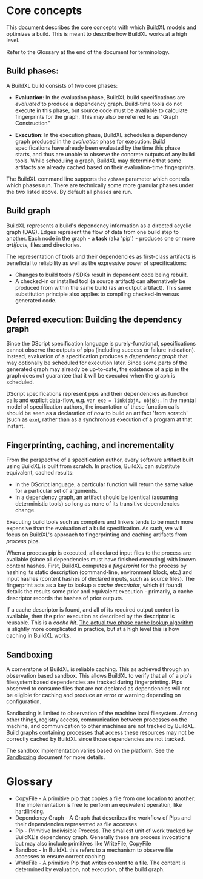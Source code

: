 # Core concepts
This document describes the core concepts with which BuildXL models and optimizes a build. This is meant to describe how BuildXL works at a high level.

Refer to the Glossary at the end of the document for terminology.

## Build phases:
A BuildXL build consists of two core phases:

* **Evaluation**: 
  In the evaluation phase, BuildXL build specifications are *evaluated* to produce a dependency graph. Build-time tools do not execute in this phase, but source code must be available to calculate fingerprints for the graph. This may also be referred to as "Graph Construction"

* **Execution**:
  In the execution phase, BuildXL schedules a dependency graph produced in the *evaluation* phase for execution. Build specifications have already been evaluated by the time this phase starts, and thus are unable to observe the concrete outputs of any build tools. While scheduling a graph, BuildXL may determine that some artifacts are already cached based on their evaluation-time fingerprints.

The BuildXL command line supports the `/phase` parameter which controls which phases run. There are technically some more granular phases under the two listed above. By default all phases are run.

## Build graph
BuildXL represents a build's dependency information as a directed acyclic graph (DAG). Edges represent the flow of data from one build step to another. Each node in the graph - a **task** (aka 'pip') - produces one or more _artifacts_, files and directories.

The representation of tools and their dependencies as first-class artifacts is beneficial to reliability as well as the expressive power of specifications:

* Changes to build tools / SDKs result in dependent code being rebuilt.
* A checked-in or installed tool (a source artifact) can alternatively be produced from within the same build (as an output artifact). This same substitution principle also applies to compiling checked-in versus generated code.

## Deferred execution: Building the dependency graph
Since the DScript specification language is purely-functional, specifications cannot observe the outputs of pips (including success or failure indication). Instead, evaluation of a specification produces a _dependency graph_ that may optionally be scheduled for execution later. Since some parts of the generated graph may already
be up-to-date, the existence of a pip in the graph does not guarantee that it will be executed when the graph is scheduled. 

DScript specifications represent pips and their dependencies as function calls and explicit data-flow, e.g. ``var exe = link(objA, objB);``. In the mental model of specification authors, the incantation of these function calls should be seen as a declaration of *how* to build an artifact 'from scratch' (such as ``exe``), rather than as a synchronous execution of a program at that instant.

## Fingerprinting, caching, and incrementality
From the perspective of a specification author, every software artifact built using BuildXL is built from scratch. In practice, BuildXL can substitute equivalent, cached results:

* In the DScript language, a particular function will return the same value for a particular set of arguments.
* In a dependency graph, an artifact should be identical (assuming deterministic tools) so long as none of its transitive dependencies change.

Executing build tools such as compilers and linkers tends to be much more expensive than the evaluation of a build specification. As such, we will focus on BuildXL's approach to fingerprinting and caching artifacts from *process* pips.

When a process pip is executed, all declared input files to the process are available (since all dependencies must have finished executing) with known content hashes. First, BuildXL computes a _fingerprint_ for the process by hashing its static description (command-line, environment block, etc.) and input hashes (content hashes of declared inputs, such as source files). The fingerprint acts as a key to lookup a _cache descriptor_, which (if found) details the results some prior and equivalent execution - primarily, a cache descriptor records the hashes of prior outputs.

If a cache descriptor is found, and all of its required output content is available, then the prior execution as described by the descriptor is reusable. This is a _cache hit_. [The actual two phase cache lookup algorithm](Advanced-Features/Two-Phase-Cache-Lookup.md) is slightly more complicated in practice, but at a high level this is how caching in BuildXL works.

## Sandboxing
A cornerstone of BuildXL is reliable caching. This as achieved through an observation based sandbox. This allows BuildXL to verify that all of a pip's filesystem based dependencies are tracked during fingerprinting. Pips observed to consume files that are not declared as dependencies will not be eligible for caching and produce an error or warning depending on configuration.

Sandboxing is limited to observation of the machine local filesystem. Among other things, registry access, communication between processes on the machine, and communication to other machines are not tracked by BuildXL. Build graphs containing processes that access these resources may not be correctly cached by BuildXL since those dependencies are not tracked.

The sandbox implementation varies based on the platform. See the [Sandboxing](../Specs/Sandboxing.md) document for more details.


# Glossary 
* CopyFile - A primitive pip that copies a file from one location to another. The implementation is free to perform an equivalent operation, like hardlinking.
* Dependency Graph - A Graph that describes the workflow of Pips and their dependencies represented as file accesses
* Pip - Primitive Indivisible Process. The smallest unit of work tracked by BuildXL's dependency graph. Generally these are process invocations but may also include primitives like WriteFile, CopyFile
* Sandbox - In BuildXL this refers to a mechanism to observe file accesses to ensure correct caching
* WriteFile - A primitive Pip that writes content to a file. The content is determined by evaluation, not execution, of the build graph.